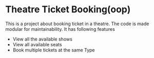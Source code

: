 # Theatre Ticket Booking(oop)

This is a project about booking ticket in a theatre. The code is made modular for maintainability. It has following features

- View all the available shows
- View all available seats
- Book multiple tickets at the same Type
